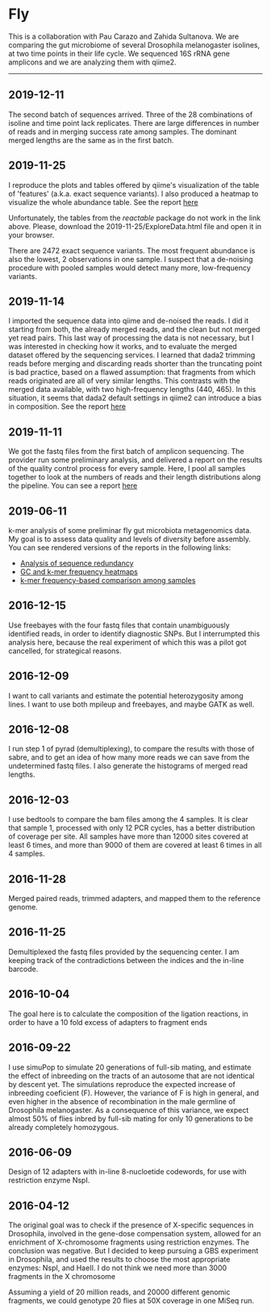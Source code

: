 # Fly

This is a collaboration with Pau Carazo and Zahida Sultanova. We are comparing the gut
microbiome of several Drosophila melanogaster isolines, at two time points in their
life cycle. We sequenced 16S rRNA gene amplicons and we are analyzing them with qiime2.

------------------------------------------------------------------------------------

## 2019-12-11
The second batch of sequences arrived. Three of the 28 combinations of isoline and time
point lack replicates. There are large differences in number of reads and in merging
success rate among samples. The dominant merged lengths are the same as in the first
batch.

## 2019-11-25
I reproduce the plots and tables offered by qiime's visualization of the table of
'features' (a.k.a. exact sequence variants). I also produced a heatmap to visualize
the whole abundance table. See the report [here](https://htmlpreview.github.io/?https://github.com/IgnasiLucas/fly/blob/master/results/2019-11-25/ExploreData.html)

Unfortunately, the tables from the *reactable* package do not work in the link above.
Please, download the 2019-11-25/ExploreData.html file and open it in your browser.

There are 2472 exact sequence variants. The most frequent abundance is also the lowest,
2 observations in one sample. I suspect that a de-noising procedure with pooled samples
would detect many more, low-frequency variants.

## 2019-11-14
I imported the sequence data into qiime and de-noised the reads. I did it starting from
both, the already merged reads, and the clean but not merged yet read pairs. This last
way of processing the data is not necessary, but I was interested in checking how it
works, and to evaluate the merged dataset offered by the sequencing services. I learned
that dada2 trimming reads before merging and discarding reads shorter than the truncating
point is bad practice, based on a flawed assumption: that fragments from
which reads originated are all of very similar lengths. This contrasts with the merged
data available, with two high-frequency lengths (440, 465). In this situation, it seems
that dada2 default settings in qiime2 can introduce a bias in composition. See the
report [here](https://htmlpreview.github.io/?https://github.com/IgnasiLucas/fly/blob/master/results/2019-11-14/merging_optimization.html)

## 2019-11-11
We got the fastq files from the first batch of amplicon sequencing. The provider run some
preliminary analysis, and delivered a report on the results of the quality control process
for every sample. Here, I pool all samples together to look at the numbers of reads and
their length distributions along the pipeline. You can see a report [here](https://htmlpreview.github.io/?https://github.com/IgnasiLucas/fly/blob/master/results/2019-11-11/explore.html)

## 2019-06-11
k-mer analysis of some preliminar fly gut microbiota metagenomics data. My goal is to
assess data quality and levels of diversity before assembly. You can see rendered
versions of the reports in the following links:

* [Analysis of sequence redundancy](https://htmlpreview.github.io/?https://github.com/IgnasiLucas/fly/blob/master/results/2019-06-11/Sequence_Redundancy.html)
* [GC and k-mer frequency heatmaps](https://htmlpreview.github.io/?https://github.com/IgnasiLucas/fly/blob/master/results/2019-06-11/GCP_heatmaps.html)
* [k-mer frequency-based comparison among samples](https://htmlpreview.github.io/?https://github.com/IgnasiLucas/fly/blob/master/results/2019-06-11/Comparisons.html)

## 2016-12-15
Use freebayes with the four fastq files that contain unambiguously identified reads,
in order to identify diagnostic SNPs. But I interrumpted this analysis here, because
the real experiment of which this was a pilot got cancelled, for strategical reasons.

## 2016-12-09
I want to call variants and estimate the potential heterozygosity among lines. I want to
use both mpileup and freebayes, and maybe GATK as well.

## 2016-12-08
I run step 1 of pyrad (demultiplexing), to compare the results with those of sabre, and
to get an idea of how many more reads we can save from the undetermined fastq files.
I also generate the histograms of merged read lengths.

## 2016-12-03
I use bedtools to compare the bam files among the 4 samples. It is clear that
sample 1, processed with only 12 PCR cycles, has a better distribution of coverage
per site. All samples have more than 12000 sites covered at least 6 times, and
more than 9000 of them are covered at least 6 times in all 4 samples.

## 2016-11-28
Merged paired reads, trimmed adapters, and mapped them to the reference genome.


## 2016-11-25
Demultiplexed the fastq files provided by the sequencing center. I am keeping track of the
contradictions between the indices and the in-line barcode.


## 2016-10-04
The goal here is to calculate the composition of the ligation reactions, in order to have
a 10 fold excess of adapters to fragment ends

## 2016-09-22
I use simuPop to simulate 20 generations of full-sib mating, and estimate the effect of
inbreeding on the tracts of an autosome that are not identical by descent yet. The simulations
reproduce the expected increase of inbreeding coeficient (F). However, the variance of F
is high in general, and even higher in the absence of recombination in the male germline of
Drosophila melanogaster. As a consequence of this variance, we expect almost 50% of flies
inbred by full-sib mating for only 10 generations to be already completely homozygous.

## 2016-06-09
Design of 12 adapters with in-line 8-nucloetide codewords, for use with restriction enzyme
NspI.

## 2016-04-12

The original goal was to check if the presence of X-specific sequences in Drosophila,
involved in the gene-dose compensation system, allowed for an enrichment of X-chromosome
fragments using restriction enzymes. The conclusion was negative. But I decided to keep
pursuing a GBS experiment in Drosophila, and used the results to choose the most appropriate
enzymes: NspI, and HaeII. I do not think we need more than 3000 fragments in the X chromosome

Assuming a yield of 20 million reads, and 20000 different genomic fragments, we could genotype
20 flies at 50X coverage in one MiSeq run.
